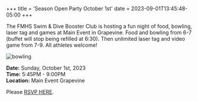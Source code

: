 +++
title = 'Season Open Party October 1st'
date = 2023-09-01T13:45:48-05:00
+++

The FMHS Swim & Dive Booster Club is hosting a fun night of food, bowling, laser tag and games at Main Event in Grapevine. Food and bowling from 6-7 (buffet will stop being refilled at 6:30). Then unlimited laser tag and video game from 7-9. All athletes welcome!
<!--more-->
![bowling](/img/bowling.png#floatright)

**Date:** Sunday, October 1st, 2023  
**Time:** 5:45PM - 9:00PM  
**Location:** Main Event Grapevine  

Please [RSVP HERE](https://www.signupgenius.com/go/10C0849AAA72FA3FEC25-main#/).

